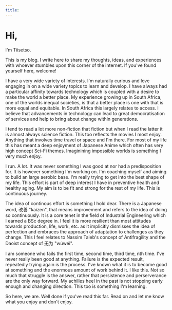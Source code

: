 ```yaml
---
title:
---
```


# Hi,

I'm Tiisetso.

This is my blog. I write here to share my thoughts, ideas, and experiences with whoever stumbles upon this corner of the internet. If you've found yourself here, welcome!

I have a very wide variety of interests. I'm naturally curious and love engaging in on a wide variety topics to learn and develop. I have always had a particular affinity towards technology which is coupled with a desire to make the world a better place. My experience growing up in South Africa, one of the worlds inequal societies, is that a better place is one with that is more equal and equitable. In South Africa this largely relates to access. I believe that advancements in technology can lead to great democratisation of services and help to bring about change within generations.

I tend to read a lot more non-fiction that fiction but when I read the latter it is almost always science fiction. This too reflects the movies I most enjoy. Anything that involves time travel or space and I'm there. For most of my life this has meant a deep enjoyment of Japanese Anime which often has very high concept Sci-Fi themes. Imaginining impossible worlds is something I very much enjoy.

I run. A lot. It was never something I was good at nor had a predisposition for. It is however something I'm working on. I'm coaching myself and aiming to build an large aerobic base. I'm really trying to get into the best shape of my life. This effort is part of deep interest I have in preventive health and healthy aging. My aim is to be fit and strong for the rest of my life. This is continuous journey.

The idea of continous effort is something I hold dear. There is a Japanese word, 改善 "kaizen", that means improvement and refers to the idea of doing so continuously. It is a core tenet in the field of Industrial Engineering which I earned a BSc degree in. I feel it is more resilient than most attitudes towards production, life, work, etc. as it implicitly dismisses the idea of perfection and embraces the approach of adaptation to challenges as they change. This I feel relates to Nassim Taleb's concept of Antifragility and the Daoist concept of 无为 "wúwéi".

I am someone who fails the first time, second time, third time, nth time. I've never really been good at anything. Failure is the expected result, repeatedly trying again is the process. I've known what it is to become good at something and the enormous amount of work behind it. I like this. Not so much that struggle is the answer, rather that persistence and perserverance are the only way forward. My achilles heel in the past is not stopping early enough and changing direction. This too is something I'm learning.

So here, we are. Well done if you've read this far. Read on and let me know what you enjoy and don't enjoy.
